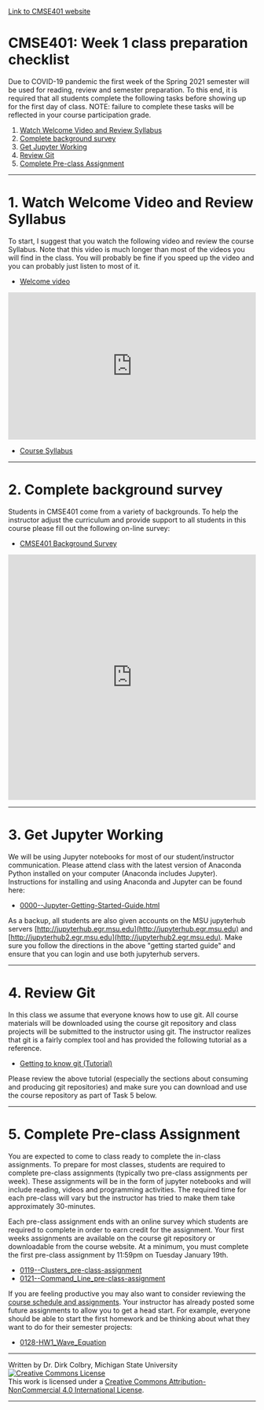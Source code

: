 [Link to CMSE401 website](http://cmse.msu.edu/cmse401/)

#  CMSE401: Week 1 class preparation checklist

Due to COVID-19 pandemic the first week of the Spring 2021 semester will be used for reading, review and semester preparation.  To this end, it is required that all students complete the following tasks before showing up for the first day of class.  NOTE: failure to complete these tasks will be reflected in your course participation grade. 


1. [Watch Welcome Video and Review Syllabus](#Welcome_and_Syllabus)
2. [Complete background survey](#Complete_background_survey)
2. [Get Jupyter Working](#Get-Jupyter-working)
4. [Review Git](#Review-Git)
5. [Complete Pre-class Assignment](#Complete-Pre-class-assignment)


---
<a name=Welcome_and_Syllabus></a>
# 1. Watch Welcome Video and Review Syllabus

To start, I suggest that you watch the following video and review the course Syllabus. Note that this video is much longer than most of the videos you will find in the class.  You will probably be fine if you speed up the video and you can probably just listen to most of it. 

- [Welcome video](https://youtu.be/fi8xWrs3QEA)





<iframe
    width="100%"
    height="300"
    src="https://www.youtube.com/embed/fi8xWrs3QEA?cc_load_policy=True"
    frameborder="0"
    allowfullscreen
></iframe>




- [Course Syllabus](https://msu-cmse-courses.github.io/mth314-s21-student/Syllabus)

---
<a name=Complete_background_survey></a>
# 2. Complete background survey

Students in CMSE401 come from a variety of backgrounds.  To help the instructor adjust the curriculum and provide support to all students in this course please fill out the following on-line survey:

- [CMSE401 Background Survey](https://forms.office.com/Pages/ResponsePage.aspx?id=MHEXIi9k2UGSEXQjetVofVsFhDFfo_lLkU7qIzY8I4ZUMlJQN1BJSzJIQlFRVE5INlNKUjVQTDBFQy4u)





<iframe 
	src="https://forms.office.com/Pages/ResponsePage.aspx?id=MHEXIi9k2UGSEXQjetVofVsFhDFfo_lLkU7qIzY8I4ZUMlJQN1BJSzJIQlFRVE5INlNKUjVQTDBFQy4u&embed=true" 
	width="100%" 
	height="500px" 
	frameborder="0" 
	marginheight="0" 
	marginwidth="0">
	Loading...
</iframe>




---
<a name=Get-Jupyter-working></a>
# 3. Get Jupyter Working

We will be using Jupyter notebooks for most of our student/instructor communication. Please attend class with the latest version of Anaconda Python installed on your computer (Anaconda includes Jupyter). Instructions for installing and using Anaconda and Jupyter can be found here:

- [0000--Jupyter-Getting-Started-Guide.html](https://msu-cmse-courses.github.io/mth314-F20-student/assignments/0000--Jupyter-Getting-Started-Guide.html)

As a backup, all students are also given accounts on the MSU jupyterhub servers [http://jupyterhub.egr.msu.edu](http://jupyterhub.egr.msu.edu) and [http://jupyterhub2.egr.msu.edu](http://jupyterhub2.egr.msu.edu).  Make sure you follow the directions in the above "getting started guide" and ensure that you can login and use both jupyterhub servers. 


---
<a name=Review-Git></a>
# 4. Review Git


In this class we assume that everyone knows how to use git. All course materials will be downloaded using the course git repository and class projects will be submitted to the instructor using git.  The instructor realizes that git is a fairly complex tool and has provided the following tutorial as a reference. 

- [Getting to know git (Tutorial)](https://msu-cmse-courses.github.io/cmse802-f20-student/0000--Jupyter-Getting-Started-Guide.html)

Please review the above tutorial (especially the sections about consuming and producing git repositories) and make sure you can download and use the course repository as part of Task 5 below. 


---
<a name=Complete-Pre-class-assignment></a>

# 5. Complete Pre-class Assignment

You are expected to come to class ready to complete the in-class assignments.  To prepare for most classes, students are required to complete pre-class assignments (typically two pre-class assignments per week).  These assignments will be in the form of jupyter notebooks and will include reading, videos and programming activities.  The required time for each pre-class will vary but the instructor has tried to make them take approximately 30-minutes.  

Each pre-class assignment ends with an online survey which students are required to complete in order to earn credit for the assignment.  Your first weeks assignments are available on the course git repository or downloadable from the course website.  At a minimum, you must complete the first pre-class assignment by 11:59pm on Tuesday January 19th. 

- [0119--Clusters_pre-class-assignment](./assignments/0119--Clusters_pre-class-assignment)
- [0121--Command_Line_pre-class-assignment](./assignments/0121--Command_Line_pre-class-assignment)


If you are feeling productive you may also want to consider reviewing the [course schedule and assignments](./assignments). Your instructor has already posted some future assignments to allow you to get a head start. For example, everyone should be able to start the first homework and be thinking about what they want to do for their semester projects:

- [0128-HW1_Wave_Equation](0128-HW1_Wave_Equation)


----

Written by Dr. Dirk Colbry, Michigan State University
<a rel="license" href="http://creativecommons.org/licenses/by-nc/4.0/"><img alt="Creative Commons License" style="border-width:0" src="https://i.creativecommons.org/l/by-nc/4.0/88x31.png" /></a><br />This work is licensed under a <a rel="license" href="http://creativecommons.org/licenses/by-nc/4.0/">Creative Commons Attribution-NonCommercial 4.0 International License</a>.

----
